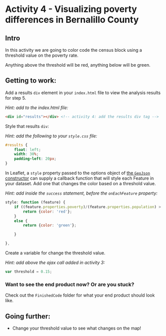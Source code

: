 # Activity 4 - Visualizing poverty differences in Bernalillo County

## Intro

In this activity we are going to color code the census block using a threshold value on the poverty rate.

Anything above the threshold will be red, anything below will be green.

## Getting to work:

Add a results `div` element in your `index.html` file to view the analysis results for step 5.

*Hint: add to the index.html file:*

```html
<div id="results"></div> <!-- activity 4: add the results div tag -->
```

Style that results `div`:

*Hint: add the following to your `style.css` file:*

```css
#results {
    float: left;
    width: 30%;
    padding-left: 20px;
}
```

In Leaflet, a `style` property passed to the options object of [the `GeoJson` constructor](http://leafletjs.com/reference.html#geojson) can supply a callback function that will style each Feature in your dataset. Add one that changes the color based on a threshold value.

*Hint: add inside the `success` statement, before the `onEachFeature` property:*

```javascript
style: function (feature) {
    if ((feature.properties.poverty)/(feature.properties.population) > threshold) {
        return {color: 'red'};
    }
    else {
        return {color: 'green'};

    }

},
```
Create a variable for change the threshold value.

*Hint: add above the ajax call added in activity 3:*

```javascript
var threshold = 0.15;
```

### Want to see the end product now? Or are you stuck?

Check out the `FinishedCode` folder for what your end product should look like.

## Going further:

* Change your threshold value to see what changes on the map!
